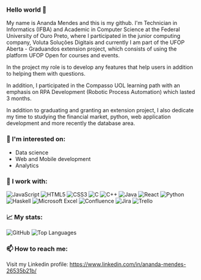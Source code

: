### Hello world 👋

My name is Ananda Mendes and this is my github. I'm Technician in Informatics (IFBA) and Academic in Computer Science at the Federal University of Ouro Preto, where I participated in the junior computing company, Voluta Soluções Digitais and currently I am part of the UFOP Aberta - Graduandos extension project, which consists of using the platform UFOP Open for courses and events.

In the project my role is to develop any features that help users in addition to helping them with questions.

In addition, I participated in the Compasso UOL learning path with an emphasis on RPA Development (Robotic Process Automation) which lasted 3 months.

In addition to graduating and granting an extension project, I also dedicate my time to studying the financial market, python, web application development and more recently the database area.

### 👀 I'm interested on:
- Data science 
- Web and Mobile development
- Analytics

### 🔨 I work with:
<img alt="JavaScript" src="https://img.shields.io/badge/javascript-%23323330.svg?&style=for-the-badge&logo=javascript&logoColor=%23F7DF1E"/> <img alt="HTML5" src="https://img.shields.io/badge/html5-%23E34F26.svg?&style=for-the-badge&logo=html5&logoColor=white"/> <img alt="CSS3" src="https://img.shields.io/badge/css3-%231572B6.svg?&style=for-the-badge&logo=css3&logoColor=white"/> <img alt="C" src="https://img.shields.io/badge/c-%2300599C.svg?&style=for-the-badge&logo=c&logoColor=white"/> <img alt="C++" src="https://img.shields.io/badge/c++-%2300599C.svg?&style=for-the-badge&logo=c%2B%2B&ogoColor=white"/> <img alt="Java" src="https://img.shields.io/badge/java-%23ED8B00.svg?&style=for-the-badge&logo=java&logoColor=white"/> <img alt="React" src="https://img.shields.io/badge/react-%2320232a.svg?&style=for-the-badge&logo=react&logoColor=%2361DAFB"/> ![Python](https://img.shields.io/badge/python-3670A0?style=for-the-badge&logo=python&logoColor=ffdd54) ![Haskell](https://img.shields.io/badge/Haskell-5e5086?style=for-the-badge&logo=haskell&logoColor=white) ![Microsoft Excel](https://img.shields.io/badge/Microsoft_Excel-217346?style=for-the-badge&logo=microsoft-excel&logoColor=white) ![Confluence](https://img.shields.io/badge/confluence-%23172BF4.svg?style=for-the-badge&logo=confluence&logoColor=white) ![Jira](https://img.shields.io/badge/jira-%230A0FFF.svg?style=for-the-badge&logo=jira&logoColor=white) ![Trello](https://img.shields.io/badge/Trello-%23026AA7.svg?style=for-the-badge&logo=Trello&logoColor=white)

### 📈 My stats:
![GitHub](https://github-readme-stats.vercel.app/api?username=ananda-mendes&hide_title=true&count_private=true&show_icons=true&text_color=E5DADA&bg_color=091011&icon_color=44AF69&line_height=20) 
![Top Languages](https://github-readme-stats.vercel.app/api/top-langs/?username=ananda-mendes&hide_title=true&langs_count=6&text_color=E5DADA&bg_color=091011&layout=compact)

### 📫 How to reach me: 
Visit my Linkedin profile: https://www.linkedin.com/in/ananda-mendes-26535b21b/


